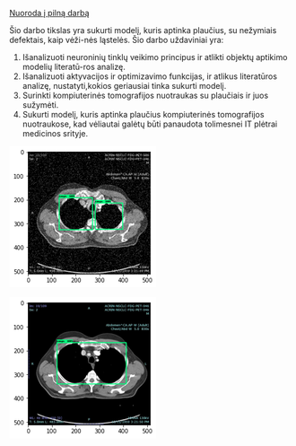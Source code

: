 [Nuoroda į pilną darbą](https://raw.githubusercontent.com/PauliusMilmantas/Lung_detection/master/Darbas/kursinis.pdf)

  Šio darbo tikslas yra sukurti modelį, kuris aptinka plaučius, su nežymiais defektais, kaip vėži-nės ląstelės. Šio darbo uždaviniai yra:
  1. Išanalizuoti neuroninių tinklų veikimo principus ir atlikti objektų aptikimo modelių literatū-ros analizę.
  2. Išanalizuoti aktyvacijos ir optimizavimo funkcijas, ir atlikus literatūros analizę, nustatyti,kokios geriausiai tinka sukurti modelį.
  3. Surinkti kompiuterinės tomografijos nuotraukas su plaučiais ir juos sužymėti.
  4. Sukurti modelį, kuris aptinka plaučius kompiuterinės tomografijos nuotraukose, kad vėliautai galėtų būti panaudota tolimesnei IT plėtrai medicinos srityje.
  
 ![alt text](https://raw.githubusercontent.com/PauliusMilmantas/Lung_detection/master/Darbas/fjos/duom2.png)
 
 ![alt text](https://raw.githubusercontent.com/PauliusMilmantas/Lung_detection/master/Darbas/fjos/duom3.png)
